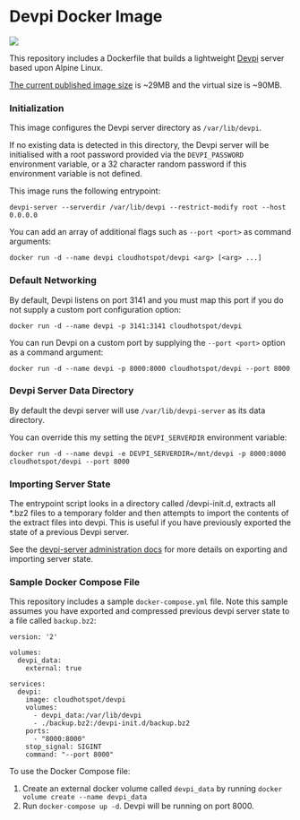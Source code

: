 # Devpi Docker Image

[![](https://imagelayers.io/badge/cloudhotspot/devpi:latest.svg)](https://imagelayers.io/?images=cloudhotspot/devpi:latest 'Get your own badge on imagelayers.io')

This repository includes a Dockerfile that builds a lightweight [Devpi](http://doc.devpi.net/latest/) server based upon Alpine Linux. 

[The current published image size](https://hub.docker.com/r/cloudhotspot/devpi/) is ~29MB and the virtual size is ~90MB.

### Initialization

This image configures the Devpi server directory as `/var/lib/devpi`.  

If no existing data is detected in this directory, the Devpi server will be initialised with a root password provided via the `DEVPI_PASSWORD` environment variable, or a 32 character random password if this environment variable is not defined.

This image runs the following entrypoint:

`devpi-server --serverdir /var/lib/devpi --restrict-modify root --host 0.0.0.0`

You can add an array of additional flags such as `--port <port>` as command arguments:

`docker run -d --name devpi cloudhotspot/devpi <arg> [<arg> ...]`

### Default Networking

By default, Devpi listens on port 3141 and you must map this port if you do not supply a custom port configuration option:

`docker run -d --name devpi -p 3141:3141 cloudhotspot/devpi`

You can run Devpi on a custom port by supplying the `--port <port>` option as a command argument:

`docker run -d --name devpi -p 8000:8000 cloudhotspot/devpi --port 8000`

### Devpi Server Data Directory

By default the devpi server will use `/var/lib/devpi-server` as its data directory.  

You can override this my setting the `DEVPI_SERVERDIR` environment variable:

`docker run -d --name devpi -e DEVPI_SERVERDIR=/mnt/devpi -p 8000:8000 cloudhotspot/devpi --port 8000`

### Importing Server State

The entrypoint script looks in a directory called /devpi-init.d, extracts all *.bz2 files to a temporary folder and then attempts to import the contents of the extract files into devpi.  This is useful if you have previously exported the state of a previous Devpi server.  

See the [devpi-server administration docs](http://doc.devpi.net/latest/adminman/server.html) for more details on exporting and importing server state.

### Sample Docker Compose File

This repository includes a sample `docker-compose.yml` file.  Note this sample assumes you have exported and compressed previous devpi server state to a file called `backup.bz2`:

```
version: '2'

volumes:
  devpi_data:
    external: true

services:
  devpi:
    image: cloudhotspot/devpi
    volumes:
      - devpi_data:/var/lib/devpi
      - ./backup.bz2:/devpi-init.d/backup.bz2
    ports:
      - "8000:8000"
    stop_signal: SIGINT
    command: "--port 8000"
```

To use the Docker Compose file:

1. Create an external docker volume called `devpi_data` by running `docker volume create --name devpi_data`
1. Run `docker-compose up -d`.  Devpi will be running on port 8000.
